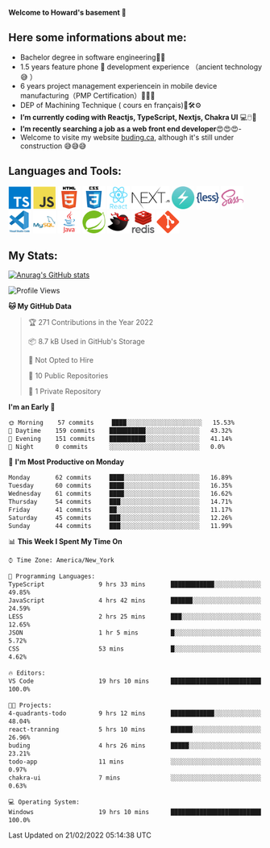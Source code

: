 **Welcome to Howard's basement  👋**
<!--
**howardding2000/howardding2000** is a ✨ _special_ ✨ repository because its `README.md` (this file) appears on your GitHub profile.

Here are some ideas to get you started: -->

**Here some informations about me:**  
---
- Bachelor degree in software engineering:man_student:
- 1.5 years feature phone :iphone: development experience （ancient technology :sweat_smile:	）
- 6 years project management experiencein in mobile device manufacturing（PMP Certification）:briefcase::necktie::pencil:
- DEP of Machining Technique ( cours en français):toolbox::hammer_and_wrench::gear:
- __I’m currently coding with Reactjs, TypeScript, Nextjs, Chakra UI__ :computer::computer_mouse::muscle:
- __I’m recently searching a job as a web front end developer__:heart_eyes::heart_eyes::heart_eyes:- 
- Welcome to visite my website <a href="https://www.buding.ca">buding.ca</a>, although it's still under construction :sweat_smile::sweat_smile::sweat_smile:

**Languages and Tools:**  
---
<div>  
<a href="#"><img height="45" src="./assets/icons/typescript.svg" alt="TypeScript"></a>
<a href="#"><img height="45" src="./assets/icons/javascript.svg" alt="JavaScript"></a>
<a href="#"><img height="45" src="./assets/icons/html5.svg" alt="html5"></a>
<a href="#"><img height="45" src="./assets/icons/css3.svg" alt="CSS3"></a>
<a href="#"><img height="45" src="./assets/icons/react.svg" alt="React"></a>
<a href="#"><img height="45" src="./assets/icons/nextjs.svg" alt="Nextjs"></a>
<a href="#"><img height="45" src="./assets/icons/logo-chakra-400x400.jpg" alt="Chakra UI"></a>
<!--<a href="#"><img height="45" src="./assets/icons/bootstrap.svg" alt="Bootstrap"></a>-->
<a href="#"><img height="45" src="./assets/icons/less.svg" alt="LESS"></a>
<a href="#"><img height="45" src="./assets/icons/sass.svg" alt="SASS"></a>
<a href="#"><img height="45" src="./assets/icons/vscode.svg" alt="vscode"></a>
<a href="#"><img height="45" src="./assets/icons/mysql.svg" alt="MySQL"></a>
<a href="#"><img height="45" src="./assets/icons/java.svg" alt="JAVA"></a>
<a href="#"><img height="45" src="./assets/icons/spring.svg" alt="SpringBoot 2"></a>
<a href="#"><img height="45" src="./assets/icons/mybatis.svg" alt="MyBatis"></a>
<a href="#"><img height="45" src="./assets/icons/redis.svg" alt="Redis"></a>
<a href="#"><img height="45" src="./assets/icons/git.svg" alt="git"></a>
<!--<a href="#"><img height="45" src="./assets/icons/docker.svg" alt="docker"></a>-->
<!--<a href="#"><img height="45" src="./assets/icons/bash.svg" alt="bash"></a>-->
<!--<a href="#"><img height="45" src="./assets/icons/linux.svg" alt="Linux"></a>-->
</div>

**My Stats:**  
---
[![Anurag's GitHub stats](https://github-readme-stats.vercel.app/api?username=howardding2000&show_icons=true&theme=default)](#)

<!--START_SECTION:waka-->
![Profile Views](http://img.shields.io/badge/Profile%20Views-147-blue)

**🐱 My GitHub Data** 

> 🏆 271 Contributions in the Year 2022
 > 
> 📦 8.7 kB Used in GitHub's Storage 
 > 
> 🚫 Not Opted to Hire
 > 
> 📜 10 Public Repositories 
 > 
> 🔑 1 Private Repository 
 > 
**I'm an Early 🐤** 

```text
🌞 Morning    57 commits     ████░░░░░░░░░░░░░░░░░░░░░   15.53% 
🌆 Daytime    159 commits    ██████████░░░░░░░░░░░░░░░   43.32% 
🌃 Evening    151 commits    ██████████░░░░░░░░░░░░░░░   41.14% 
🌙 Night      0 commits      ░░░░░░░░░░░░░░░░░░░░░░░░░   0.0%

```
📅 **I'm Most Productive on Monday** 

```text
Monday       62 commits     ████░░░░░░░░░░░░░░░░░░░░░   16.89% 
Tuesday      60 commits     ████░░░░░░░░░░░░░░░░░░░░░   16.35% 
Wednesday    61 commits     ████░░░░░░░░░░░░░░░░░░░░░   16.62% 
Thursday     54 commits     ███░░░░░░░░░░░░░░░░░░░░░░   14.71% 
Friday       41 commits     ██░░░░░░░░░░░░░░░░░░░░░░░   11.17% 
Saturday     45 commits     ███░░░░░░░░░░░░░░░░░░░░░░   12.26% 
Sunday       44 commits     ███░░░░░░░░░░░░░░░░░░░░░░   11.99%

```


📊 **This Week I Spent My Time On** 

```text
⌚︎ Time Zone: America/New_York

💬 Programming Languages: 
TypeScript               9 hrs 33 mins       ████████████░░░░░░░░░░░░░   49.85% 
JavaScript               4 hrs 42 mins       ██████░░░░░░░░░░░░░░░░░░░   24.59% 
LESS                     2 hrs 25 mins       ███░░░░░░░░░░░░░░░░░░░░░░   12.65% 
JSON                     1 hr 5 mins         █░░░░░░░░░░░░░░░░░░░░░░░░   5.72% 
CSS                      53 mins             █░░░░░░░░░░░░░░░░░░░░░░░░   4.62%

🔥 Editors: 
VS Code                  19 hrs 10 mins      █████████████████████████   100.0%

🐱‍💻 Projects: 
4-quadrants-todo         9 hrs 12 mins       ████████████░░░░░░░░░░░░░   48.04% 
react-tranning           5 hrs 10 mins       ██████░░░░░░░░░░░░░░░░░░░   26.96% 
buding                   4 hrs 26 mins       █████░░░░░░░░░░░░░░░░░░░░   23.21% 
todo-app                 11 mins             ░░░░░░░░░░░░░░░░░░░░░░░░░   0.97% 
chakra-ui                7 mins              ░░░░░░░░░░░░░░░░░░░░░░░░░   0.63%

💻 Operating System: 
Windows                  19 hrs 10 mins      █████████████████████████   100.0%

```


 Last Updated on 21/02/2022 05:14:38 UTC
<!--END_SECTION:waka-->

<!-- need to replace the icon sources
<img height="40" src="https://cdn.jsdelivr.net/gh/devicons/devicon/icons/spring/spring-original-wordmark.svg" alt="SpringBoot 2">

[![Top Langs](https://github-readme-stats.vercel.app/api/top-langs/?username=howardding2000&layout=compact)](#)

- 👯 I’m looking to collaborate on ...
- 🤔 I’m looking for help with ...
- 💬 Ask me about ...
- 📫 How to reach me: ...
- 😄 Pronouns: ...
- ⚡ Fun fact: ...
-->
